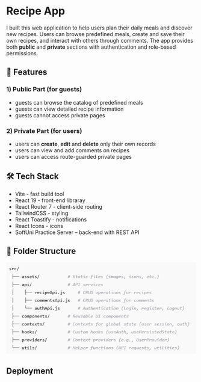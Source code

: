 # Recipe App
I built this web application to help users plan their daily meals and discover new recipes. Users can browse predefined meals, create and save their own recipes, and interact with others through comments. The app provides both **public** and **private** sections with authentication and role-based permissions.

## 🚀 Features
### 1) **Public Part** (for guests)
 - guests can browse the catalog of predefined meals
 - guests can view detailed recipe information
 - guests cannot access private pages

### 2) **Private Part** (for users)
 - users can **create**, **edit** and **delete** only their own records
 - users can view and add comments on recipes
 - users can access route-guarded private pages

## 🛠️ Tech Stack
- Vite - fast build tool
- React 19 - front-end libraray
- React Router 7 - client-side routing
- TailwindCSS - styling
- React Toastify - notifications
- React Icons - icons
- SoftUni Practice Server – back-end with REST API

## 📂 Folder Structure
![alt text](image.png)

## Deployment

